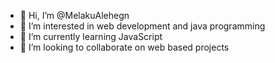 - 👋 Hi, I’m @MelakuAlehegn
- 👀 I’m interested in web development and java programming
- 🌱 I’m currently learning JavaScript 
- 💞️ I’m looking to collaborate on web based projects


<!---
MelakuAlehegn/MelakuAlehegn
--->
